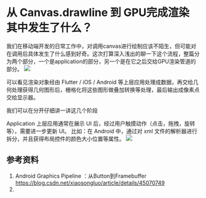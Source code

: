  # 从 Canvas.drawline 到 GPU完成渲染 其中发生了什么？
我们在移动端开发的日常工作中，对调用canvas进行绘制应该不陌生，但可能对在调用后具体发生了什么感到好奇。这次打算深入浅出的聊一下这个流程，整篇分为两个部分，一个是application的部分，另一个是在它之后交给GPU渲染管道的部分。
![](source/img/2021-11-04-17-03-53.png)

可以看见渲染对象经由 Flutter / iOS / Android 等上层应用处理成数据，再交给几何处理获得几何图形后，栅格化将这些图形做叠加转换等处理，最后输出成像素点交给显示器。


我们可以在分开仔细讲一讲这几个阶段

Application 
上层应用通常在展示 UI 后，经过用户触摸动作（点击，拖拽，旋转等），需要进一步更新 UI。
比如：在 Android 中，通过对 xml 文件的解析器进行拆分，并且获得布局控件的颜色大小位置等属性。
 ![](source/img/2021-11-05-17-34-27.png)

## 参考资料
1. Android Graphics Pipeline ：从Button到Framebuffer https://blog.csdn.net/xiaosongluo/article/details/45070749
2. 